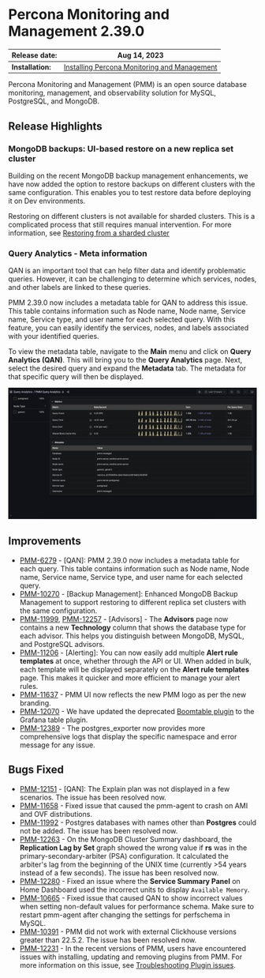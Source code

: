 # Percona Monitoring and Management 2.39.0

| **Release date:** | Aug 14, 2023                                                                                    |
| ----------------- | ----------------------------------------------------------------------------------------------- |
| **Installation:** | [Installing Percona Monitoring and Management](https://www.percona.com/software/pmm/quickstart) |

Percona Monitoring and Management (PMM) is an open source database monitoring, management, and observability solution for MySQL, PostgreSQL, and MongoDB.

<!---
!!! caution alert alert-warning "Important/Caution"
    Crucial points that need emphasis:

    - Important: A significant point that deserves emphasis.
    - Caution: Used to mean 'Continue with care'.
 --->

## Release Highlights

### MongoDB backups: UI-based restore on a new replica set cluster

Building on the recent MongoDB backup management enhancements, we have now added the option to restore backups on different clusters with the same configuration. This enables you to test restore data before deploying it on Dev environments. 

Restoring on different clusters is not available for sharded clusters. This is a complicated process that still requires manual intervention. For more information, see [Restoring from a sharded cluster]()

### Query Analytics - Meta information

QAN is an important tool that can help filter data and identify problematic queries. However, it can be challenging to determine which services, nodes, and other labels are linked to these queries. 

PMM 2.39.0 now includes a metadata table for QAN to address this issue. This table contains information such as Node name, Node name, Service name, Service type, and user name for each selected query. With this feature, you can easily identify the services, nodes, and labels associated with your identified queries.

To view the metadata table, navigate to the **Main** menu and click on **Query Analytics (QAN)**. This will bring you to the **Query Analytics** page. Next, select the desired query and expand the **Metadata** tab. The metadata for that specific query will then be displayed.

![clouds](../images/PMM_QAN_metadata.png)


## Improvements

- [PMM-6279](https://jira.percona.com/browse/PMM-6279) - [QAN]: PMM 2.39.0 now includes a metadata table for each query. This table contains information such as Node name, Node name, Service name, Service type, and user name for each selected query.
- [PMM-10270](https://jira.percona.com/browse/PMM-10270) - [Backup Management]: Enhanced MongoDB Backup Management to support restoring to different replica set clusters with the same configuration.
- [PMM-11999](https://jira.percona.com/browse/PMM-11999), [PMM-12257](https://jira.percona.com/browse/PMM-12257) - [Advisors] - The **Advisors** page now contains a new **Technology** column that shows the database type for each advisor. This helps you distinguish between MongoDB, MySQL, and PostgreSQL advisors.
- [PMM-11206](https://jira.percona.com/browse/PMM-11206) - [Alerting]: You can now easily add multiple **Alert rule templates** at once, whether through the API or UI. When added in bulk, each template will be displayed separately on the **Alert rule templates** page. This makes it quicker and more efficient to manage your alert rules.
- [PMM-11637](https://jira.percona.com/browse/PMM-11637) - PMM UI now reflects the new PMM logo as per the new branding.
- [PMM-12070](https://jira.percona.com/browse/PMM-12070) - We have updated the deprecated [Boomtable plugin](https://github.com/percona/grafana-dashboards/tree/main/panels/yesoreyeram-boomtable-panel) to the Grafana table plugin.
- [PMM-12389](https://jira.percona.com/browse/PMM-12389) - The postgres_exporter now provides more comprehensive logs that display the specific namespace and error message for any issue.
 
## Bugs Fixed

- [PMM-12151](https://jira.percona.com/browse/PMM-12151) - [QAN]: The Explain plan was not displayed in a few scenarios. The issue has been resolved now.
- [PMM-11658](https://jira.percona.com/browse/PMM-11658) - Fixed issue that caused the pmm-agent to crash on AMI and OVF distributions.
- [PMM-11992](https://jira.percona.com/browse/PMM-11992) - Postgres databases with names other than **Postgres** could not be added. The issue has been resolved now.
- [PMM-12263](https://jira.percona.com/browse/PMM-12263) - On the MongoDB Cluster Summary dashboard, the **Replication Lag by Set** graph showed the wrong value if **rs** was in the primary-secondary-arbiter (PSA) configuration. It calculated the arbiter's lag from the beginning of the UNIX time (currently >54 years instead of a few seconds). The issue has been resolved now.
- [PMM-12280](https://jira.percona.com/browse/PMM-12280) - Fixed an issue where the **Service Summary Panel** on Home Dashboard used the incorrect units to display `Available Memory`.
- [PMM-10665](https://jira.percona.com/browse/PMM-10665) - Fixed issue that caused QAN to show incorrect values when setting non-default values for performance schema. Make sure to restart pmm-agent after changing the settings for perfschema in MySQL.
- [PMM-10391](https://jira.percona.com/browse/PMM-10391) - PMM did not work with external Clickhouse versions greater than 22.5.2. The issue has been resolved now.
- [PMM-12231](https://jira.percona.com/browse/PMM-12231) - In the recent versions of PMM, users have encountered issues with installing, updating and removing plugins from PMM. For more information on this issue, see [Troubleshooting Plugin issues](https://docs.percona.com/percona-monitoring-and-management/how-to/troubleshoot.html#plugins-issues).